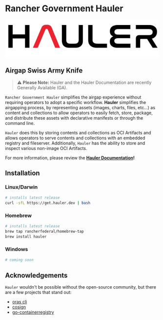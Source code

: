 # Rancher Government Hauler

![rancher-government-hauler-logo](/static/rgs-hauler-logo.png)

## Airgap Swiss Army Knife

> ⚠️ **Please Note:** Hauler and the Hauler Documentation are recently Generally Available (GA).

`Rancher Government Hauler` simplifies the airgap experience without requiring operators to adopt a specific workflow. **Hauler** simplifies the airgapping process, by representing assets (images, charts, files, etc...) as content and collections to allow operators to easily fetch, store, package, and distribute these assets with declarative manifests or through the command line.

`Hauler` does this by storing contents and collections as OCI Artifacts and allows operators to serve contents and collections with an embedded registry and fileserver. Additionally, `Hauler` has the ability to store and inspect various non-image OCI Artifacts.

For more information, please review the **[Hauler Documentation](https://rancherfederal.github.io/hauler-docs)!**

## Installation

### Linux/Darwin

```bash
# installs latest release
curl -sfL https://get.hauler.dev | bash
```

### Homebrew

```bash
# installs latest release
brew tap rancherfederal/homebrew-tap
brew install hauler
```

### Windows

```bash
# coming soon
```

## Acknowledgements

`Hauler` wouldn't be possible without the open-source community, but there are a few projects that stand out:

- [oras cli](https://github.com/oras-project/oras)
- [cosign](https://github.com/sigstore/cosign)
- [go-containerregistry](https://github.com/google/go-containerregistry)
